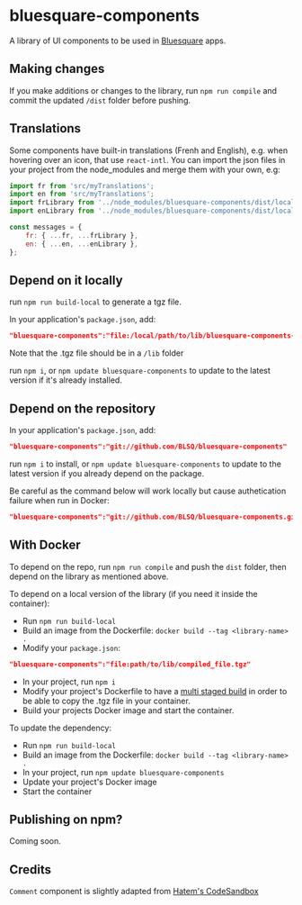 # bluesquare-components
A library of UI components to be used in [Bluesquare](https://www.bluesquarehub.com) apps.

## Making changes

If you make additions or changes to the library, run `npm run compile` and commit the updated `/dist` folder before pushing.

## Translations

Some components have built-in translations (Frenh and English), e.g. when hovering over an icon, that use `react-intl`. You can import the json files in your project from the node_modules and merge them with your own, e.g:

```javascript
import fr from 'src/myTranslations'; 
import en from 'src/myTranslations'; 
import frLibrary from '../node_modules/bluesquare-components/dist/locale/fr.json';
import enLibrary from '../node_modules/bluesquare-components/dist/locale/en.json';

const messages = {
    fr: { ...fr, ...frLibrary },
    en: { ...en, ...enLibrary },
};
```

## Depend on it locally

run `npm run build-local` to generate a tgz file.

In your application's `package.json`, add:
```json
"bluesquare-components":"file:/local/path/to/lib/bluesquare-components-<version>.tgz"
```

Note that the .tgz file should be in a `/lib` folder

run `npm i`, or `npm update bluesquare-components` to update to the latest version if it's already installed.

## Depend on the repository 

In your application's `package.json`, add:
```json
"bluesquare-components":"git://github.com/BLSQ/bluesquare-components"
```

run `npm i` to install, or `npm update bluesquare-components` to update to the latest version if you already depend on the package.

Be careful as the command below will work locally but cause authetication failure when run in Docker: 
```json
"bluesquare-components":"git://github.com/BLSQ/bluesquare-components.git#<commit-ish>"
```

## With Docker

To depend on the repo, run `npm run compile` and push the `dist` folder, then depend on the library as mentioned above.

To depend on a local version of the library (if you need it inside the container):

- Run `npm run build-local`
- Build an image from the Dockerfile: `docker build --tag <library-name> .`
- Modify your `package.json`: 
```json
"bluesquare-components":"file:path/to/lib/compiled_file.tgz"
```
- In your project, run `npm i`
- Modify your project's Dockerfile to have a [multi staged build](https://stackoverflow.com/questions/57910644/docker-multistage-how-to-copy-built-files-between-stages) in order to be able to copy the .tgz file in your container.
- Build your projects Docker image and start the container.

To update the dependency:

- Run `npm run build-local`
- Build an image from the Dockerfile: `docker build --tag <library-name> .`
- In your project, run `npm update bluesquare-components`
- Update your project's Docker image
- Start the container


## Publishing on npm?

Coming soon.

## Credits

`Comment` component is slightly adapted from [Hatem's CodeSandbox](https://codesandbox.io/s/comment-box-with-material-ui-10p3c?file=/src/index.js:62-127)